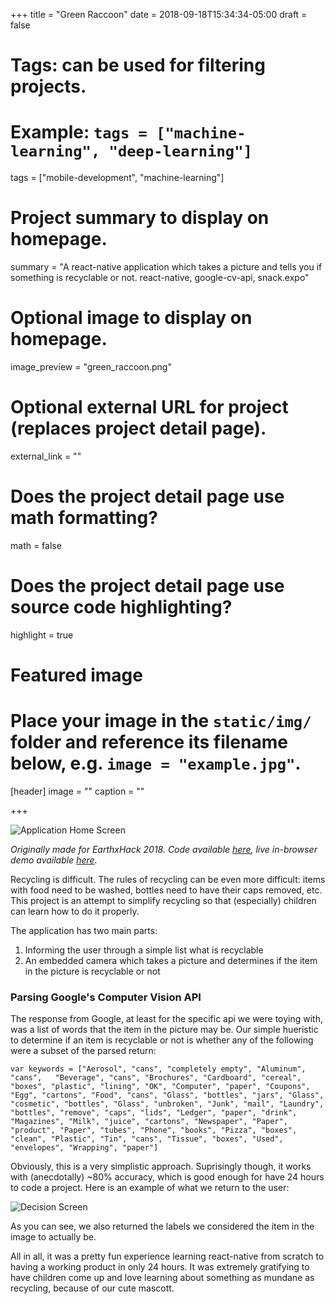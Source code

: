 +++
title = "Green Raccoon"
date = 2018-09-18T15:34:34-05:00
draft = false

# Tags: can be used for filtering projects.
# Example: `tags = ["machine-learning", "deep-learning"]`
tags = ["mobile-development", "machine-learning"]

# Project summary to display on homepage.
summary = "A react-native application which takes a picture and tells you if something is recyclable or not. react-native, google-cv-api, snack.expo"

# Optional image to display on homepage.
image_preview = "green_raccoon.png"

# Optional external URL for project (replaces project detail page).
external_link = ""

# Does the project detail page use math formatting?
math = false

# Does the project detail page use source code highlighting?
highlight = true

# Featured image
# Place your image in the `static/img/` folder and reference its filename below, e.g. `image = "example.jpg"`.
[header]
image = ""
caption = ""

+++

![Application Home Screen](/project/green-raccoon/green_raccoon.png)

_Originally made for EarthxHack 2018. Code available [here](https://github.com/sid-devic/greenraccoon), live in-browser demo available [here](https://snack.expo.io/Bys9hVqnG)._

Recycling is difficult. The rules of recycling can be even more difficult: items with food need to be washed, bottles need to have their caps removed, etc. This project is an attempt to simplify recycling so that (especially) children can learn how to do it properly.

The application has two main parts: 

1. Informing the user through a simple list what is recyclable
2. An embedded camera which takes a picture and determines if the item in the picture is recyclable or not

### Parsing Google's Computer Vision API
The response from Google, at least for the specific api we were toying with, was a list of words that the item in the picture may be. Our simple hueristic to determine if an item is recyclable or not is whether any of the following were a subset of the parsed return:

`var keywords = ["Aerosol", "cans", "completely empty",
"Aluminum", "cans",  
"Beverage", "cans",
"Brochures",
"Cardboard", "cereal", "boxes", "plastic", "lining", "OK",
"Computer", "paper",
"Coupons",
"Egg", "cartons",
"Food", "cans",
"Glass", "bottles", "jars",
"Glass", "cosmetic", "bottles",
"Glass", "unbroken",
"Junk", "mail",
"Laundry", "bottles", "remove", "caps", "lids",
"Ledger", "paper", "drink",
"Magazines",
"Milk", "juice", "cartons",
"Newspaper",
"Paper", "product",
"Paper", "tubes",
"Phone", "books",
"Pizza", "boxes", "clean",
"Plastic",
"Tin", "cans",
"Tissue", "boxes",
"Used", "envelopes",
"Wrapping", "paper"]`

Obviously, this is a very simplistic approach. Suprisingly though, it works with (anecdotally) ~80% accuracy, which is good enough for have 24 hours to code a project. Here is an example of what we return to the user:

![Decision Screen](/project/green-raccoon/no_re.png)

As you can see, we also returned the labels we considered the item in the image to actually be.

All in all, it was a pretty fun experience learning react-native from scratch to having a working product in only 24 hours. It was extremely gratifying to have children come up and love learning about something as mundane as recycling, because of our cute mascott.